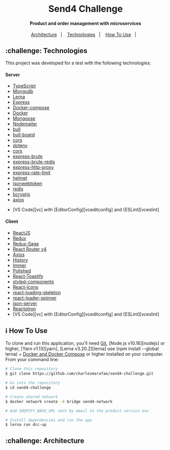 <h1 align="center">
    Send4 Challenge
</h1>

<h4 align="center">
  Product and order management with microservices
</h4>

<p align="center">
  <a href="#challenge-architecture">Architecture</a>&nbsp;&nbsp;&nbsp;|&nbsp;&nbsp;&nbsp;
  <a href="#challenge-technologies">Technologies</a>&nbsp;&nbsp;&nbsp;|&nbsp;&nbsp;&nbsp;
  <a href="#information_source-how-to-use">How To Use</a>&nbsp;&nbsp;&nbsp;|&nbsp;&nbsp;&nbsp;
</p>

## :challenge: Technologies

This project was developed for a test with the following technologies:

<h4>
  Server
</h4>

- [TypeScript](https://www.typescriptlang.org/)
- [Mongodb](https://www.mongodb.com/)
- [Lerna](https://lerna.js.org/)
- [Express](https://expressjs.com/pt-br/)
- [Docker-compose](https://docs.docker.com/compose/)
- [Docker](https://www.docker.com/)
- [Mongoose](https://mongoosejs.com/)
- [Nodemailer](https://nodemailer.com/about/)
- [bull](https://optimalbits.github.io/bull/)
- [bull-board](https://github.com/vcapretz/bull-board)
- [cors](https://expressjs.com/pt-br/)
- [dotenv](https://expressjs.com/pt-br/)
- [cors](https://github.com/expressjs/cors)
- [express-brute](https://github.com/AdamPflug/express-brute)
- [express-brute-redis](https://github.com/AdamPflug/express-brute-redis)
- [express-http-proxy](https://github.com/villadora/express-http-proxy)
- [express-rate-limit](https://github.com/nfriedly/express-rate-limit)
- [helmet](https://helmetjs.github.io/)
- [jsonwebtoken](https://jwt.io/)
- [redis](https://redis.io/)
- [bcryptjs](https://github.com/dcodeIO/bcrypt.js/)
- [axios](https://github.com/axios/axios)

* [VS Code][vc] with [EditorConfig][vceditconfig] and [ESLint][vceslint]

<h4>
  Client
</h4>

- [ReactJS](https://reactjs.org/)
- [Redux](https://redux.js.org/)
- [Redux-Saga](https://redux-saga.js.org/)
- [React Router v4](https://github.com/ReactTraining/react-router)
- [Axios](https://github.com/axios/axios)
- [History](https://www.npmjs.com/package/history)
- [Immer](https://github.com/immerjs/immer)
- [Polished](https://polished.js.org/)
- [React-Toastify](https://fkhadra.github.io/react-toastify/)
- [styled-components](https://www.styled-components.com/)
- [React-Icons](https://react-icons.netlify.com/)
- [react-loading-skeleton](https://github.com/dvtng/react-loading-skeleton)
- [react-loader-spinner](https://github.com/mhnpd/react-loader-spinner)
- [json-server](https://github.com/typicode/json-server)
- [Reactotron](https://infinite.red/reactotron)
- [VS Code][vc] with [EditorConfig][vceditconfig] and [ESLint][vceslint]

## :information_source: How To Use

To clone and run this application, you'll need [Git](https://git-scm.com), [Node.js v10.16][nodejs] or higher, [Yarn v1.13][yarn], [Lerna v3.20.2][lerna] use (npm install --global lerna) + [Docker and Docker Compose](https://docs.docker.com/compose/install/) or higher installed on your computer. From your command line:

```bash
# Clone this repository
$ git clone https://github.com/charlesmarafao/send4-challenge.git

# Go into the repository
$ cd send4-challenge

# Create shared network
$ docker network create -d bridge send4-network

# Add SHOPIFY_BASE_URL sent by email to the product service env

# Install dependencies and run the app
$ lerna run dcc-up
```

## :challenge: Architecture
